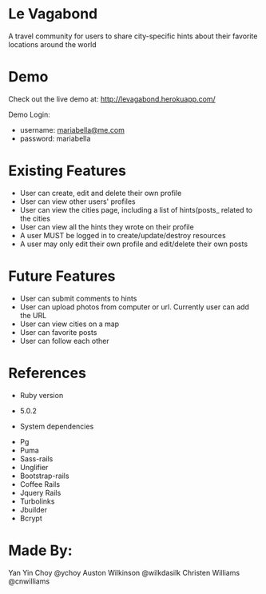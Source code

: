 # Le Vagabond
A travel community for users to share city-specific hints  about their favorite locations around the world

# Demo
Check out the live demo at: http://levagabond.herokuapp.com/

Demo Login:
- username: mariabella@me.com  
- password: mariabella

# Existing Features
- User can create, edit and delete their own profile
- User can view other users' profiles
- User can view the cities page, including a list of hints(posts_ related to the cities
- User can view all the hints they wrote on their profile
- A user MUST be logged in to create/update/destroy resources
- A user may only edit their own profile and edit/delete their own posts

# Future Features
- User can submit comments to hints
- User can upload photos from computer or url. Currently user can add the URL
- User can view cities on a map  
- User can favorite posts
- User can follow each other


# References
* Ruby version
- 5.0.2

* System dependencies
- Pg
- Puma
- Sass-rails
- Unglifier
- Bootstrap-rails
- Coffee Rails
- Jquery Rails
- Turbolinks
- Jbuilder
- Bcrypt

# Made By:
Yan Yin Choy @ychoy
Auston Wilkinson @wilkdasilk
Christen Williams @cnwilliams

